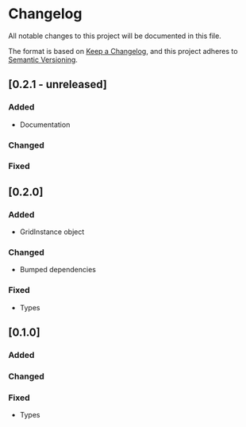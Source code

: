 # Changelog

All notable changes to this project will be documented in this file.

The format is based on [Keep a Changelog](https://keepachangelog.com/en/1.0.0/),
and this project adheres to [Semantic Versioning](https://semver.org/spec/v2.0.0.html).

## [0.2.1 - unreleased]
### Added
- Documentation
### Changed
### Fixed

## [0.2.0]
### Added
- GridInstance object
### Changed
- Bumped dependencies
### Fixed
- Types

## [0.1.0]
### Added
### Changed
### Fixed
- Types
